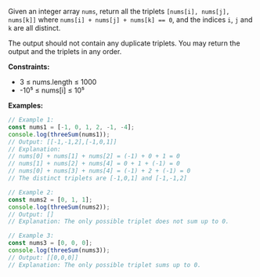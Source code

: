 Given an integer array `nums`, return all the triplets `[nums[i], nums[j], nums[k]]` where `nums[i] + nums[j] + nums[k] == 0`, and the indices `i`, `j` and `k` are all distinct.

The output should not contain any duplicate triplets. You may return the output and the triplets in any order.

**Constraints:**
- 3 ≤ nums.length ≤ 1000
- -10⁵ ≤ nums[i] ≤ 10⁵

**Examples:**

```typescript
// Example 1:
const nums1 = [-1, 0, 1, 2, -1, -4];
console.log(threeSum(nums1));
// Output: [[-1,-1,2],[-1,0,1]]
// Explanation:
// nums[0] + nums[1] + nums[2] = (-1) + 0 + 1 = 0
// nums[1] + nums[2] + nums[4] = 0 + 1 + (-1) = 0
// nums[0] + nums[3] + nums[4] = (-1) + 2 + (-1) = 0
// The distinct triplets are [-1,0,1] and [-1,-1,2]

// Example 2:
const nums2 = [0, 1, 1];
console.log(threeSum(nums2));
// Output: []
// Explanation: The only possible triplet does not sum up to 0.

// Example 3:
const nums3 = [0, 0, 0];
console.log(threeSum(nums3));
// Output: [[0,0,0]]
// Explanation: The only possible triplet sums up to 0.
```
